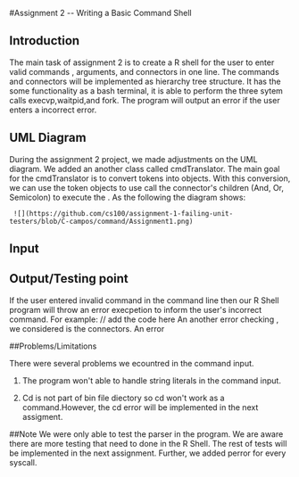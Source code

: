 #Assignment 2 -- Writing a Basic Command Shell

## Introduction 
The main task of assignment 2 is to create a R shell for the user to enter valid commands , arguments, and connectors in one line. The commands and connectors will be implemented as hierarchy tree structure. It has the some functionality as a bash terminal, it is able to perform the three sytem calls execvp,waitpid,and fork. 
The program will output an error if the user enters a incorrect error. 


## UML Diagram 
 During the assignment 2 project, we made adjustments on the UML diagram. We added an another class called cmdTranslator. The main goal for the cmdTranslator is to convert tokens into objects. With this conversion, we can use the token objects to use call the connector's children (And, Or, Semicolon) to execute the . As the following the diagram shows:


    
     ![](https://github.com/cs100/assignment-1-failing-unit-testers/blob/C-campos/command/Assignment1.png)
      
      
## Input
 


## Output/Testing point
 If the user entered invalid command in the command line then our R Shell program will throw an error execpetion to inform the user's incorrect command. For example:
 // add the code here
 An another error checking , we considered is the connectors. An error 
 

 
##Problems/Limitations 

There were several problems we ecountred in the command input. 
1) The program won't able to handle string literals in the command input. 
 
2) Cd is not part of bin file diectory so cd won't work as a command.However, the cd error will be implemented in the next assigment.  


##Note
We were only able to test the parser in the program. We are aware there are more testing that need to done in the R Shell. The rest of tests will be implemented in the next assignment. 
Further, we added perror for every syscall.

